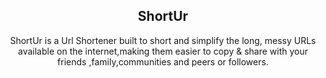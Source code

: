 <div align= "center">

## ShortUr

ShortUr is a Url Shortener built to short and simplify the long, messy URLs available on the internet,making them easier to copy & share with your friends ,family,communities and peers or followers.

</div>
